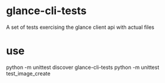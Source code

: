 glance-cli-tests
================

A set of tests exercising the glance client api with actual files

use
===

python -m unittest discover glance-cli-tests
python -m unittest test_image_create

